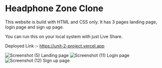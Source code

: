# Headphone Zone Clone

This website is build with HTML and CSS only. It has 3 pages landing page, login page and sign up page.

You can run this on your local system with just Live Share.

Deployed Link :- https://unit-2-project.vercel.app

![Screenshot (5)](https://user-images.githubusercontent.com/97454787/166153701-1f288bfa-bead-4357-b712-ed76761d83d7.png)
Landing page
![Screenshot (11)](https://user-images.githubusercontent.com/97454787/166153732-1f6247ff-0b59-4237-9319-5bedcf4dcb4f.png)
Login page
![Screenshot (12)](https://user-images.githubusercontent.com/97454787/166153743-998f63d4-20fc-41b9-96df-7859414bb852.png)
Sign up page


